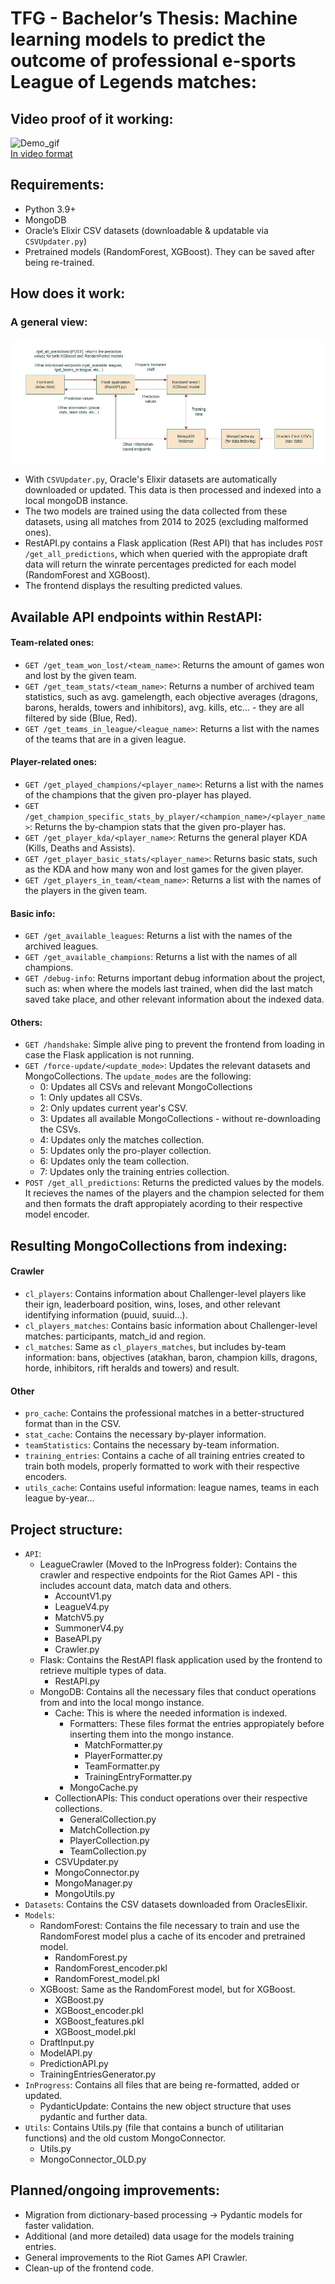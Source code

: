 # TFG - Bachelor’s Thesis: Machine learning models to predict the outcome of professional e-sports League of Legends matches:
## Video proof of it working:
![Demo_gif](media/video_gif.gif)<br>
[In video format](media/video.mp4)

## Requirements:
- Python 3.9+  
- MongoDB  
- Oracle’s Elixir CSV datasets (downloadable & updatable via `CSVUpdater.py`)  
- Pretrained models (RandomForest, XGBoost). They can be saved after being re-trained.  

## How does it work:
### A general view:
![Description](media/basic_schema.jpg)

- With `CSVUpdater.py`, Oracle's Elixir datasets are automatically downloaded or updated. This data is then processed and indexed into a local mongoDB instance.
- The two models are trained using the data collected from these datasets, using all matches from 2014 to 2025 (excluding malformed ones). 
- RestAPI.py contains a Flask application (Rest API) that has includes `POST /get_all_predictions`, which when queried with the appropiate draft data will return the winrate percentages predicted for each model (RandomForest and XGBoost).
- The frontend displays the resulting predicted values.

## Available API endpoints within RestAPI:
#### Team-related ones:
- `GET /get_team_won_lost/<team_name>`: Returns the amount of games won and lost by the given team.
- `GET /get_team_stats/<team_name>`: Returns a number of archived team statistics, such as avg. gamelength, each objective averages (dragons, barons, heralds, towers and inhibitors), avg. kills, etc... - they are all filtered by side (Blue, Red).
- `GET /get_teams_in_league/<league_name>`: Returns a list with the names of the teams that are in a given league.
#### Player-related ones:
- `GET /get_played_champions/<player_name>`: Returns a list with the names of the champions that the given pro-player has played.
- `GET /get_champion_specific_stats_by_player/<champion_name>/<player_name>`: Returns the by-champion stats that the given pro-player has.
- `GET /get_player_kda/<player_name>`: Returns the general player KDA (Kills, Deaths and Assists).
- `GET /get_player_basic_stats/<player_name>`: Returns basic stats, such as the KDA and how many won and lost games for the given player.
- `GET /get_players_in_team/<team_name>`: Returns a list with the names of the players in the given team.
#### Basic info:
- `GET /get_available_leagues`: Returns a list with the names of the archived leagues.
- `GET /get_available_champions`: Returns a list with the names of all champions.
- `GET /debug-info`: Returns important debug information about the project, such as: when where the models last trained, when did the last match saved take place, and other relevant information about the indexed data.
#### Others:
- `GET /handshake`: Simple alive ping to prevent the frontend from loading in case the Flask application is not running.
- `GET /force-update/<update_mode>`: Updates the relevant datasets and MongoCollections. The `update_modes` are the following:
  - 0: Updates all CSVs and relevant MongoCollections
  - 1: Only updates all CSVs.
  - 2: Only updates current year's CSV.
  - 3: Updates all available MongoCollections - without re-downloading the CSVs.
  - 4: Updates only the matches collection.
  - 5: Updates only the pro-player collection.
  - 6: Updates only the team collection.
  - 7: Updates only the training entries collection.
- `POST /get_all_predictions`: Returns the predicted values by the models. It recieves the names of the players and the champion selected for them and then formats the draft appropiately acording to their respective model encoder.

## Resulting MongoCollections from indexing:
#### Crawler
- `cl_players`: Contains information about Challenger-level players like their ign, leaderboard position, wins, loses, and other relevant identifying information (puuid, suuid...).
- `cl_players_matches`: Contains basic information about Challenger-level matches: participants, match_id and region.
- `cl_matches`: Same as `cl_players_matches`, but includes by-team information: bans, objectives (atakhan, baron, champion kills, dragons, horde, inhibitors, rift heralds and towers) and result.
#### Other
- `pro_cache`: Contains the professional matches in a better-structured format than in the CSV.
- `stat_cache`: Contains the necessary by-player information.
- `teamStatistics`: Contains the necessary by-team information.
- `training_entries`: Contains a cache of all training entries created to train both models, properly formatted to work with their respective encoders.
- `utils_cache`: Contains useful information: league names, teams in each league by-year...

## Project structure:
- `API`:
  - LeagueCrawler (Moved to the InProgress folder): Contains the crawler and respective endpoints for the Riot Games API - this includes account data, match data and others.
    - AccountV1.py 
    - LeagueV4.py
    - MatchV5.py
    - SummonerV4.py
    - BaseAPI.py
    - Crawler.py
  - Flask: Contains the RestAPI flask application used by the frontend to retrieve multiple types of data.
    - RestAPI.py 
  - MongoDB: Contains all the necessary files that conduct operations from and into the local mongo instance.
    - Cache: This is where the needed information is indexed.
      - Formatters: These files format the entries appropiately before inserting them into the mongo instance.
        - MatchFormatter.py
        - PlayerFormatter.py
        - TeamFormatter.py
        - TrainingEntryFormatter.py
      - MongoCache.py
    - CollectionAPIs: This conduct operations over their respective collections.
      - GeneralCollection.py
      - MatchCollection.py
      - PlayerCollection.py
      - TeamCollection.py
    - CSVUpdater.py
    - MongoConnector.py
    - MongoManager.py
    - MongoUtils.py
- `Datasets`: Contains the CSV datasets downloaded from OraclesElixir.
- `Models`:
  - RandomForest: Contains the file necessary to train and use the RandomForest model plus a cache of its encoder and pretrained model.
    -  RandomForest.py
    -  RandomForest_encoder.pkl
    -  RandomForest_model.pkl
  - XGBoost: Same as the RandomForest model, but for XGBoost.
    - XGBoost.py
    - XGBoost_encoder.pkl
    - XGBoost_features.pkl
    - XGBoost_model.pkl
  - DraftInput.py
  - ModelAPI.py
  - PredictionAPI.py
  - TrainingEntriesGenerator.py
- `InProgress`: Contains all files that are being re-formatted, added or updated.
  - PydanticUpdate: Contains the new object structure that uses pydantic and further data.
- `Utils`: Contains Utils.py (file that contains a bunch of utilitarian functions) and the old custom MongoConnector.
  - Utils.py
  - MongoConnector_OLD.py 

## Planned/ongoing improvements:
- Migration from dictionary-based processing -> Pydantic models for faster validation.
- Additional (and more detailed) data usage for the models training entries.
- General improvements to the Riot Games API Crawler.
- Clean-up of the frontend code.
